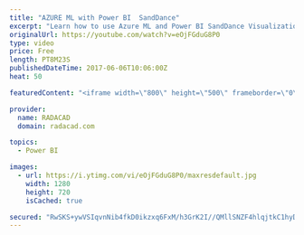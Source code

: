 ```yaml
---
title: "AZURE ML with Power BI  SandDance"
excerpt: "Learn how to use Azure ML and Power BI SandDance Visualization"
originalUrl: https://youtube.com/watch?v=eOjFGduG8P0
type: video
price: Free
length: PT8M23S
publishedDateTime: 2017-06-06T10:06:00Z
heat: 50

featuredContent: "<iframe width=\"800\" height=\"500\" frameborder=\"0\" src=\"https://www.youtube.com/embed/eOjFGduG8P0\" allow=\"accelerometer; autoplay; encrypted-media; gyroscope; picture-in-picture\" allowfullscreen></iframe>"

provider:
  name: RADACAD
  domain: radacad.com

topics:
  - Power BI

images:
  - url: https://i.ytimg.com/vi/eOjFGduG8P0/maxresdefault.jpg
    width: 1280
    height: 720
    isCached: true

secured: "RwSKS+ywVSIqvnNib4fkD0ikzxq6FxM/h3GrK2I//QMllSNZF4hlqjtkC1hyDkRtbB0+svQOJpypDvT6dkEsGvwtgR6hBNSC0lKBt6wB7bag6FElSDqSmA/cAxqMOFh80rBrCTzlSnvqhNpR845UdF8qL5vjmjk2JR1LSHr0KeIh/jMgdV1NertkT/DqwAmNKO9AdoIE6aJeUTIliIZnjK6mrl/ytkCUkUProGu2n1BUsbtF+c7W+PgeQZ6VcrrpMxNx/tKO6kJinJlJJvAWwS0kbXq0Pvayou/WDlPeotZvlSCCM2pKm4hIHih+//1GXAgbzppeoShjpmUts3ntA5Tg94H5WcEP0A2uekh1vjecm1eUME+YNf0GDW1Vo0bHzGQiIYEZkbU+qk5Z0jl2ZOYdwHXvTCFwH+Z8tXE32Kk=;gVvXOAv3ltLjOzz6cNb0jQ=="
---
```


